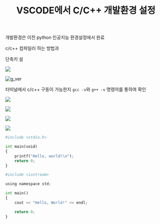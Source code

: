 ﻿---
layout: single
title:  "VSCODE에서 C/C++ 개발환경 설정"
categories: research
tag: [vscode, c, c++]
toc: true
author_profile: false
sidebar:
    nav: "docs"
---



개발환경은 이전 python 인공지능 환경설정에서 완료



c/c++ 컴파일러 하는 방법과

단축키 설



![](D:\Capture\2022-11-29-07-48-12-image.png)



![](D:\Capture\2022-11-29-07-46-19-image.png "g_ver")



터미널에서 c/c++ 구동이 가능한지 `gcc -v`와 `g++ -v` 명령어를 통하여 확인





![](D:\Capture\2022-11-29-07-51-13-image.png)



![](D:\Capture\2022-11-29-07-51-37-image.png)



![](D:\Capture\2022-11-29-08-07-00-image.png)



![](D:\Capture\2022-11-29-08-09-28-image.png)

```python
#include <stdio.h>

int main(void)
{
    printf("Hello, world!\n");
    return 0;
}
```

```python
#include <iostream>

using namespace std;

int main()
{
    cout << "Hello, World!" << endl;

    return 0;
}
```
